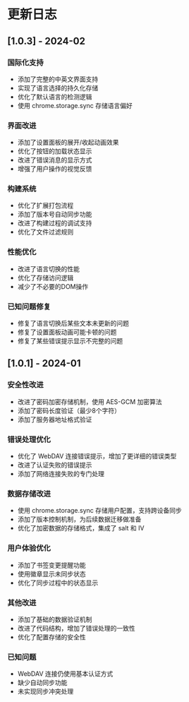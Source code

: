 # 更新日志

## [1.0.3] - 2024-02

### 国际化支持

- 添加了完整的中英文界面支持
- 实现了语言选择的持久化存储
- 优化了默认语言的检测逻辑
- 使用 chrome.storage.sync 存储语言偏好

### 界面改进

- 添加了设置面板的展开/收起动画效果
- 优化了按钮的加载状态显示
- 改进了错误消息的显示方式
- 增强了用户操作的视觉反馈

### 构建系统

- 优化了扩展打包流程
- 添加了版本号自动同步功能
- 改进了构建过程的调试支持
- 优化了文件过滤规则

### 性能优化

- 改进了语言切换的性能
- 优化了存储访问逻辑
- 减少了不必要的DOM操作

### 已知问题修复

- 修复了语言切换后某些文本未更新的问题
- 修复了设置面板动画可能卡顿的问题
- 修复了某些错误提示显示不完整的问题

## [1.0.1] - 2024-01

### 安全性改进

- 改进了密码加密存储机制，使用 AES-GCM 加密算法
- 添加了密码长度验证（最少8个字符）
- 添加了服务器地址格式验证

### 错误处理优化

- 优化了 WebDAV 连接错误提示，增加了更详细的错误类型
- 改进了认证失败的错误提示
- 添加了网络连接失败的专门处理

### 数据存储改进

- 使用 chrome.storage.sync 存储用户配置，支持跨设备同步
- 添加了版本控制机制，为后续数据迁移做准备
- 优化了加密数据的存储格式，集成了 salt 和 IV

### 用户体验优化

- 添加了书签变更提醒功能
- 使用徽章显示未同步状态
- 优化了同步过程中的状态显示

### 其他改进

- 添加了基础的数据验证机制
- 改进了代码结构，增加了错误处理的一致性
- 优化了配置存储的安全性

### 已知问题

- WebDAV 连接仍使用基本认证方式
- 缺少自动同步功能
- 未实现同步冲突处理
